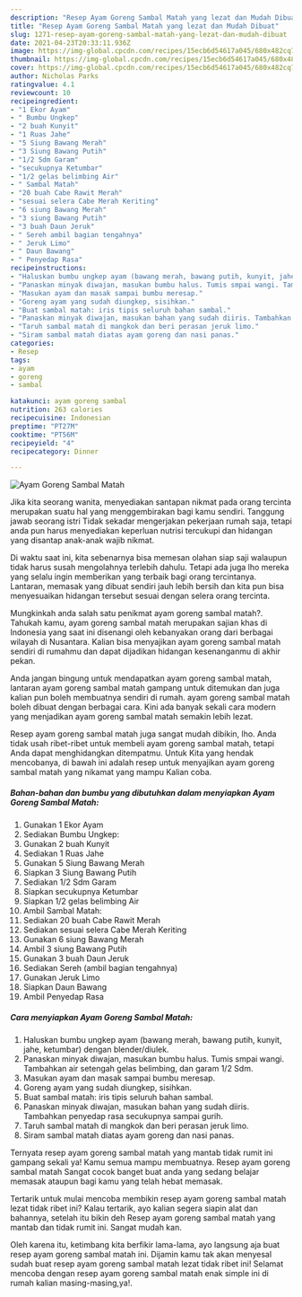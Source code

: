 ```yaml
---
description: "Resep Ayam Goreng Sambal Matah yang lezat dan Mudah Dibuat"
title: "Resep Ayam Goreng Sambal Matah yang lezat dan Mudah Dibuat"
slug: 1271-resep-ayam-goreng-sambal-matah-yang-lezat-dan-mudah-dibuat
date: 2021-04-23T20:33:11.936Z
image: https://img-global.cpcdn.com/recipes/15ecb6d54617a045/680x482cq70/ayam-goreng-sambal-matah-foto-resep-utama.jpg
thumbnail: https://img-global.cpcdn.com/recipes/15ecb6d54617a045/680x482cq70/ayam-goreng-sambal-matah-foto-resep-utama.jpg
cover: https://img-global.cpcdn.com/recipes/15ecb6d54617a045/680x482cq70/ayam-goreng-sambal-matah-foto-resep-utama.jpg
author: Nicholas Parks
ratingvalue: 4.1
reviewcount: 10
recipeingredient:
- "1 Ekor Ayam"
- " Bumbu Ungkep"
- "2 buah Kunyit"
- "1 Ruas Jahe"
- "5 Siung Bawang Merah"
- "3 Siung Bawang Putih"
- "1/2 Sdm Garam"
- "secukupnya Ketumbar"
- "1/2 gelas belimbing Air"
- " Sambal Matah"
- "20 buah Cabe Rawit Merah"
- "sesuai selera Cabe Merah Keriting"
- "6 siung Bawang Merah"
- "3 siung Bawang Putih"
- "3 buah Daun Jeruk"
- " Sereh ambil bagian tengahnya"
- " Jeruk Limo"
- " Daun Bawang"
- " Penyedap Rasa"
recipeinstructions:
- "Haluskan bumbu ungkep ayam (bawang merah, bawang putih, kunyit, jahe, ketumbar) dengan blender/diulek."
- "Panaskan minyak diwajan, masukan bumbu halus. Tumis smpai wangi. Tambahkan air setengah gelas belimbing, dan garam 1/2 Sdm."
- "Masukan ayam dan masak sampai bumbu meresap."
- "Goreng ayam yang sudah diungkep, sisihkan."
- "Buat sambal matah: iris tipis seluruh bahan sambal."
- "Panaskan minyak diwajan, masukan bahan yang sudah diiris. Tambahkan penyedap rasa secukupnya sampai gurih."
- "Taruh sambal matah di mangkok dan beri perasan jeruk limo."
- "Siram sambal matah diatas ayam goreng dan nasi panas."
categories:
- Resep
tags:
- ayam
- goreng
- sambal

katakunci: ayam goreng sambal 
nutrition: 263 calories
recipecuisine: Indonesian
preptime: "PT27M"
cooktime: "PT56M"
recipeyield: "4"
recipecategory: Dinner

---
```



![Ayam Goreng Sambal Matah](https://img-global.cpcdn.com/recipes/15ecb6d54617a045/680x482cq70/ayam-goreng-sambal-matah-foto-resep-utama.jpg)

Jika kita seorang wanita, menyediakan santapan nikmat pada orang tercinta merupakan suatu hal yang menggembirakan bagi kamu sendiri. Tanggung jawab seorang istri Tidak sekadar mengerjakan pekerjaan rumah saja, tetapi anda pun harus menyediakan keperluan nutrisi tercukupi dan hidangan yang disantap anak-anak wajib nikmat.

Di waktu  saat ini, kita sebenarnya bisa memesan olahan siap saji walaupun tidak harus susah mengolahnya terlebih dahulu. Tetapi ada juga lho mereka yang selalu ingin memberikan yang terbaik bagi orang tercintanya. Lantaran, memasak yang dibuat sendiri jauh lebih bersih dan kita pun bisa menyesuaikan hidangan tersebut sesuai dengan selera orang tercinta. 



Mungkinkah anda salah satu penikmat ayam goreng sambal matah?. Tahukah kamu, ayam goreng sambal matah merupakan sajian khas di Indonesia yang saat ini disenangi oleh kebanyakan orang dari berbagai wilayah di Nusantara. Kalian bisa menyajikan ayam goreng sambal matah sendiri di rumahmu dan dapat dijadikan hidangan kesenanganmu di akhir pekan.

Anda jangan bingung untuk mendapatkan ayam goreng sambal matah, lantaran ayam goreng sambal matah gampang untuk ditemukan dan juga kalian pun boleh membuatnya sendiri di rumah. ayam goreng sambal matah boleh dibuat dengan berbagai cara. Kini ada banyak sekali cara modern yang menjadikan ayam goreng sambal matah semakin lebih lezat.

Resep ayam goreng sambal matah juga sangat mudah dibikin, lho. Anda tidak usah ribet-ribet untuk membeli ayam goreng sambal matah, tetapi Anda dapat menghidangkan ditempatmu. Untuk Kita yang hendak mencobanya, di bawah ini adalah resep untuk menyajikan ayam goreng sambal matah yang nikamat yang mampu Kalian coba.

<!--inarticleads1-->

##### Bahan-bahan dan bumbu yang dibutuhkan dalam menyiapkan Ayam Goreng Sambal Matah:

1. Gunakan 1 Ekor Ayam
1. Sediakan  Bumbu Ungkep:
1. Gunakan 2 buah Kunyit
1. Sediakan 1 Ruas Jahe
1. Gunakan 5 Siung Bawang Merah
1. Siapkan 3 Siung Bawang Putih
1. Sediakan 1/2 Sdm Garam
1. Siapkan secukupnya Ketumbar
1. Siapkan 1/2 gelas belimbing Air
1. Ambil  Sambal Matah:
1. Sediakan 20 buah Cabe Rawit Merah
1. Sediakan sesuai selera Cabe Merah Keriting
1. Gunakan 6 siung Bawang Merah
1. Ambil 3 siung Bawang Putih
1. Gunakan 3 buah Daun Jeruk
1. Sediakan  Sereh (ambil bagian tengahnya)
1. Gunakan  Jeruk Limo
1. Siapkan  Daun Bawang
1. Ambil  Penyedap Rasa




<!--inarticleads2-->

##### Cara menyiapkan Ayam Goreng Sambal Matah:

1. Haluskan bumbu ungkep ayam (bawang merah, bawang putih, kunyit, jahe, ketumbar) dengan blender/diulek.
1. Panaskan minyak diwajan, masukan bumbu halus. Tumis smpai wangi. Tambahkan air setengah gelas belimbing, dan garam 1/2 Sdm.
1. Masukan ayam dan masak sampai bumbu meresap.
1. Goreng ayam yang sudah diungkep, sisihkan.
1. Buat sambal matah: iris tipis seluruh bahan sambal.
1. Panaskan minyak diwajan, masukan bahan yang sudah diiris. Tambahkan penyedap rasa secukupnya sampai gurih.
1. Taruh sambal matah di mangkok dan beri perasan jeruk limo.
1. Siram sambal matah diatas ayam goreng dan nasi panas.




Ternyata resep ayam goreng sambal matah yang mantab tidak rumit ini gampang sekali ya! Kamu semua mampu membuatnya. Resep ayam goreng sambal matah Sangat cocok banget buat anda yang sedang belajar memasak ataupun bagi kamu yang telah hebat memasak.

Tertarik untuk mulai mencoba membikin resep ayam goreng sambal matah lezat tidak ribet ini? Kalau tertarik, ayo kalian segera siapin alat dan bahannya, setelah itu bikin deh Resep ayam goreng sambal matah yang mantab dan tidak rumit ini. Sangat mudah kan. 

Oleh karena itu, ketimbang kita berfikir lama-lama, ayo langsung aja buat resep ayam goreng sambal matah ini. Dijamin kamu tak akan menyesal sudah buat resep ayam goreng sambal matah lezat tidak ribet ini! Selamat mencoba dengan resep ayam goreng sambal matah enak simple ini di rumah kalian masing-masing,ya!.

